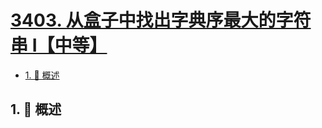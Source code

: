 # [3403. 从盒子中找出字典序最大的字符串 I【中等】](https://github.com/Tdahuyou/TNotes.leetcode/tree/main/notes/3403.%20%E4%BB%8E%E7%9B%92%E5%AD%90%E4%B8%AD%E6%89%BE%E5%87%BA%E5%AD%97%E5%85%B8%E5%BA%8F%E6%9C%80%E5%A4%A7%E7%9A%84%E5%AD%97%E7%AC%A6%E4%B8%B2%20I%E3%80%90%E4%B8%AD%E7%AD%89%E3%80%91)

<!-- region:toc -->

- [1. 📝 概述](#1--概述)

<!-- endregion:toc -->

## 1. 📝 概述
